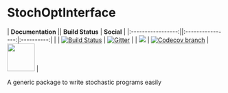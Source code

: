 # StochOptInterface

| **Documentation** || **Build Status** | **Social** |
|:-----------------:||:----------------:|:----------:|
| | [![Build Status][build-img]][build-url] | [![Gitter][gitter-img]][gitter-url] |
| [![][docs-latest-img]][docs-latest-url] | [![Codecov branch][codecov-img]][codecov-url] | [<img src="https://upload.wikimedia.org/wikipedia/commons/thumb/a/af/Discourse_logo.png/799px-Discourse_logo.png" width="64">][discourse-url] |

A generic package to write stochastic programs easily

[docs-stable-img]: https://img.shields.io/badge/docs-stable-blue.svg
[docs-latest-img]: https://img.shields.io/badge/docs-latest-blue.svg
[docs-stable-url]: https://juliastochopt.github.io/StochOptInterface.jl/stable
[docs-latest-url]: https://juliastochopt.github.io/StochOptInterface.jl/latest

[build-img]: https://travis-ci.org/JuliaStochOpt/StochOptInterface.jl.svg?branch=master
[build-url]: https://travis-ci.org/JuliaStochOpt/StochOptInterface.jl
[codecov-img]: https://codecov.io/gh/JuliaStochOpt/StochOptInterface.jl/branch/master/graph/badge.svg
[codecov-url]: https://codecov.io/gh/JuliaStochOpt/StochOptInterface.jl

[gitter-url]: https://gitter.im/JuliaOpt/StochasticDualDynamicProgramming.jl?utm_source=share-link&utm_medium=link&utm_campaign=share-link
[gitter-img]: https://badges.gitter.im/JuliaOpt/StochasticDualDynamicProgramming.jl.svg
[discourse-url]: https://discourse.julialang.org/c/domain/opt
